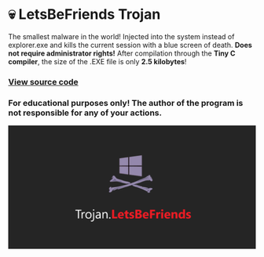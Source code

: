 # 💀 LetsBeFriends Trojan
The smallest malware in the world! Injected into the system instead of explorer.exe and kills the current session with a blue screen of death. __Does not require administrator rights!__
After compilation through the **Tiny C compiler**, the size of the .EXE file is only **2.5 kilobytes**!

### [View source code](source/payload.c)

### For educational purposes only! The author of the program is not responsible for any of your actions.

![](preview.png)
